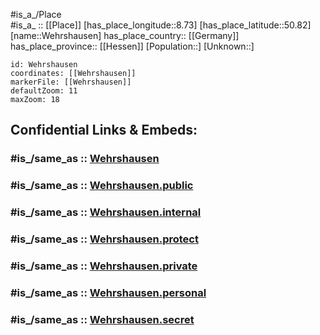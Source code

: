 ﻿---
confidential: public
isDeleted: false
location:
- 50.82
- 8.73
mapmarker: city
mapzoom:
- 7
- 12
SpocWebEntityId: 35485
tags:
- geo/City
type: City
---

#is_a_/Place  
#is_a_ :: [[Place]] 
[has_place_longitude::8.73] 
[has_place_latitude::50.82] 
[name::Wehrshausen] 
has_place_country:: [[Germany]]  
has_place_province:: [[Hessen]] 
[Population::] 
[Unknown::] 


```leaflet
id: Wehrshausen
coordinates: [[Wehrshausen]] 
markerFile: [[Wehrshausen]] 
defaultZoom: 11 
maxZoom: 18
```


## Confidential Links & Embeds: 

### #is_/same_as :: [Wehrshausen](/_Standards/Earth/Continent/Europe/Europe~Central/Germany/Germany~West/Hessen/counties~Hessen/Marburg-Biedenkopf/cities~Marburg-Biedenkopf/Marburg/boroughs~Marburg/Wehrshausen.md) 

### #is_/same_as :: [Wehrshausen.public](/_public/Earth/Continent/Europe/Europe~Central/Germany/Germany~West/Hessen/counties~Hessen/Marburg-Biedenkopf/cities~Marburg-Biedenkopf/Marburg/boroughs~Marburg/Wehrshausen.public.md) 

### #is_/same_as :: [Wehrshausen.internal](/_internal/Earth/Continent/Europe/Europe~Central/Germany/Germany~West/Hessen/counties~Hessen/Marburg-Biedenkopf/cities~Marburg-Biedenkopf/Marburg/boroughs~Marburg/Wehrshausen.internal.md) 

### #is_/same_as :: [Wehrshausen.protect](/_protect/Earth/Continent/Europe/Europe~Central/Germany/Germany~West/Hessen/counties~Hessen/Marburg-Biedenkopf/cities~Marburg-Biedenkopf/Marburg/boroughs~Marburg/Wehrshausen.protect.md) 

### #is_/same_as :: [Wehrshausen.private](/_private/Earth/Continent/Europe/Europe~Central/Germany/Germany~West/Hessen/counties~Hessen/Marburg-Biedenkopf/cities~Marburg-Biedenkopf/Marburg/boroughs~Marburg/Wehrshausen.private.md) 

### #is_/same_as :: [Wehrshausen.personal](/_personal/Earth/Continent/Europe/Europe~Central/Germany/Germany~West/Hessen/counties~Hessen/Marburg-Biedenkopf/cities~Marburg-Biedenkopf/Marburg/boroughs~Marburg/Wehrshausen.personal.md) 

### #is_/same_as :: [Wehrshausen.secret](/_secret/Earth/Continent/Europe/Europe~Central/Germany/Germany~West/Hessen/counties~Hessen/Marburg-Biedenkopf/cities~Marburg-Biedenkopf/Marburg/boroughs~Marburg/Wehrshausen.secret.md)

